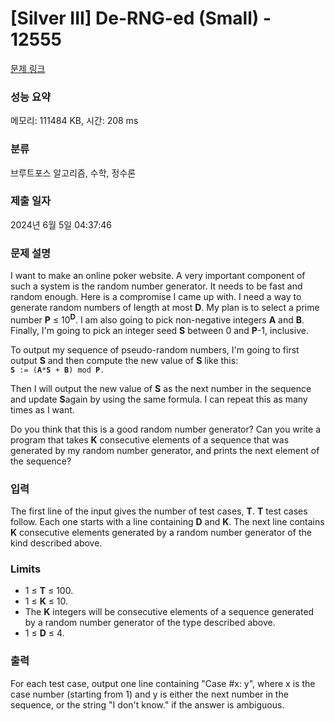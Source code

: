 # [Silver III] De-RNG-ed (Small) - 12555 

[문제 링크](https://www.acmicpc.net/problem/12555) 

### 성능 요약

메모리: 111484 KB, 시간: 208 ms

### 분류

브루트포스 알고리즘, 수학, 정수론

### 제출 일자

2024년 6월 5일 04:37:46

### 문제 설명

<p>I want to make an online poker website. A very important component of such a system is the random number generator. It needs to be fast and random enough. Here is a compromise I came up with. I need a way to generate random numbers of length at most <strong>D</strong>. My plan is to select a prime number <strong>P</strong> ≤ 10<sup><strong>D</strong></sup>. I am also going to pick non-negative integers <strong>A</strong> and <strong>B</strong>. Finally, I'm going to pick an integer seed <strong>S</strong> between 0 and <strong>P</strong>-1, inclusive.</p>

<p>To output my sequence of pseudo-random numbers, I'm going to first output <strong>S</strong> and then compute the new value of <strong>S</strong> like this:<br>
<code><strong>S</strong> := (<strong>A</strong>*<strong>S</strong> + <strong>B</strong>) mod <strong>P</strong>.</code></p>

<p>Then I will output the new value of <strong>S</strong> as the next number in the sequence and update <strong>S</strong>again by using the same formula. I can repeat this as many times as I want.</p>

<p>Do you think that this is a good random number generator? Can you write a program that takes <strong>K</strong> consecutive elements of a sequence that was generated by my random number generator, and prints the next element of the sequence?</p>

### 입력 

 <p>The first line of the input gives the number of test cases, <strong>T</strong>.  <strong>T</strong> test cases follow. Each one starts with a line containing <strong>D</strong> and <strong>K</strong>. The next line contains <strong>K</strong> consecutive elements generated by a random number generator of the kind described above.</p>

<h3>Limits</h3>

<ul>
	<li>1 ≤ <strong>T</strong> ≤ 100.</li>
	<li>1 ≤ <strong>K</strong> ≤ 10.</li>
	<li>The <strong>K</strong> integers will be consecutive elements of a sequence generated by a random number generator of the type described above.</li>
	<li>1 ≤ <strong>D</strong> ≤ 4.</li>
</ul>

### 출력 

 <p>For each test case, output one line containing "Case #x: y", where x is the case number (starting from 1) and y is either the next number in the sequence, or the string "I don't know." if the answer is ambiguous.</p>

